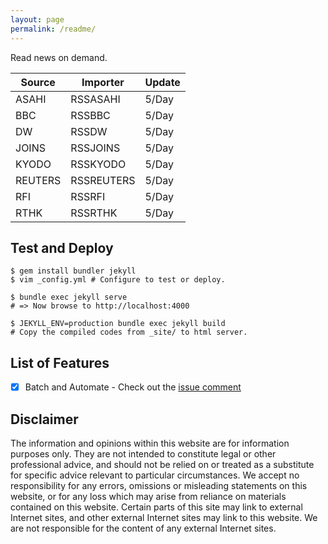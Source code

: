 ```yaml
---
layout: page
permalink: /readme/
---
```


Read news on demand.

| Source | Importer  | Update |
| ------ | --------- | ------ |
| ASAHI  | RSSASAHI  | 5/Day  |
| BBC    | RSSBBC    | 5/Day  |
| DW     | RSSDW     | 5/Day  |
| JOINS  | RSSJOINS  | 5/Day  |
| KYODO  | RSSKYODO  | 5/Day  |
| REUTERS| RSSREUTERS| 5/Day  |
| RFI    | RSSRFI    | 5/Day  |
| RTHK   | RSSRTHK   | 5/Day  |

## Test and Deploy

```
$ gem install bundler jekyll 
$ vim _config.yml # Configure to test or deploy.

$ bundle exec jekyll serve
# => Now browse to http://localhost:4000

$ JEKYLL_ENV=production bundle exec jekyll build
# Copy the compiled codes from _site/ to html server.
```

## List of Features

- [x] Batch and Automate - Check out the [issue comment](https://github.com/agorahub/news0/issues/1#issuecomment-597540617)

## Disclaimer

The information and opinions within this website are for information purposes only. They are not intended to constitute legal or other professional advice, and should not be relied on or treated as a substitute for specific advice relevant to particular circumstances. We accept no responsibility for any errors, omissions or misleading statements on this website, or for any loss which may arise from reliance on materials contained on this website. Certain parts of this site may link to external Internet sites, and other external Internet sites may link to this website. We are not responsible for the content of any external Internet sites.

